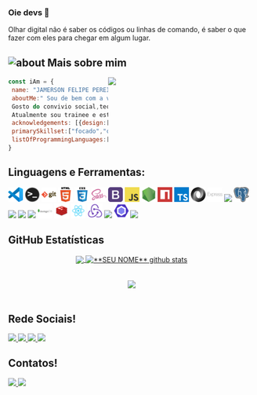 
### Oie devs 👋

Olhar digital não é saber os códigos ou linhas de comando, é saber o que fazer com eles para chegar em algum lugar.

## <img width="45" alt="about" src="https://raw.github.com/elizarov/elizarov/master/about.png"> Mais sobre mim

<img align="right" width="300" src="https://i.giphy.com/media/qgQUggAC3Pfv687qPC/giphy.webp" />

```js
const iAm = {
 name: "JAMERSON FELIPE PEREIRA PAZ",
 aboutMe:" Sou de bem com a vida e acredito nas boas intenções das pesssoas.
 Gosto do convivio social,tecnologia, artes marciais, filmes e musica.
 Atualmente sou trainee e estou no Programa Starter da Growdev.",
 acknowledgements: [{design:["Produto","Gráfico","UX/UI"]},{TI:["front-end","back-end"]}], 
 primarySkillset:["focado","colaborativo","autodidata","pontual","assertivo","colaborativo"],
 listOfProgrammingLanguages:["html", "css", "JavaScript", "nodeJs","typescript", "React"] 
}
```

## **Linguagens e Ferramentas:**  

<code><img height="30" src="https://raw.githubusercontent.com/github/explore/80688e429a7d4ef2fca1e82350fe8e3517d3494d/topics/visual-studio-code/visual-studio-code.png"></code>
<code><img height="30" src="https://raw.githubusercontent.com/github/explore/80688e429a7d4ef2fca1e82350fe8e3517d3494d/topics/terminal/terminal.png"></code>
<code><img height="30" src="https://raw.githubusercontent.com/github/explore/80688e429a7d4ef2fca1e82350fe8e3517d3494d/topics/git/git.png"></code>
<code><img height="30" src="https://raw.githubusercontent.com/github/explore/80688e429a7d4ef2fca1e82350fe8e3517d3494d/topics/html/html.png"></code>
<code><img height="30" src="https://raw.githubusercontent.com/github/explore/80688e429a7d4ef2fca1e82350fe8e3517d3494d/topics/css/css.png"></code>
<code><img height="30" src="https://raw.githubusercontent.com/github/explore/80688e429a7d4ef2fca1e82350fe8e3517d3494d/topics/sass/sass.png"></code>
<code><img height="30" src="https://raw.githubusercontent.com/github/explore/80688e429a7d4ef2fca1e82350fe8e3517d3494d/topics/bootstrap/bootstrap.png"></code>
<code><img height="30" src="https://raw.githubusercontent.com/github/explore/80688e429a7d4ef2fca1e82350fe8e3517d3494d/topics/javascript/javascript.png"></code>
<code><img height="30" src="https://raw.githubusercontent.com/github/explore/80688e429a7d4ef2fca1e82350fe8e3517d3494d/topics/nodejs/nodejs.png"></code>
<code><img height="30" src="https://raw.githubusercontent.com/github/explore/80688e429a7d4ef2fca1e82350fe8e3517d3494d/topics/npm/npm.png"></code>
<code><img height="30" src="https://raw.githubusercontent.com/github/explore/80688e429a7d4ef2fca1e82350fe8e3517d3494d/topics/typescript/typescript.png"></code>
<code><img height="30" src="https://raw.githubusercontent.com/github/explore/80688e429a7d4ef2fca1e82350fe8e3517d3494d/topics/json/json.png"></code>
<code><img height="30" src="https://raw.githubusercontent.com/github/explore/80688e429a7d4ef2fca1e82350fe8e3517d3494d/topics/express/express.png"></code>
<code><img height="30" src="https://avatars.githubusercontent.com/u/32372333?s=200&v=4"></code>
<code><img height="30" src="https://raw.githubusercontent.com/github/explore/80688e429a7d4ef2fca1e82350fe8e3517d3494d/topics/postgresql/postgresql.png"></code>
<code><img height="30" src="https://avatars.githubusercontent.com/u/34743864?s=200&v=4"></code>
<code><img height="30" src="https://avatars.githubusercontent.com/u/20165699?s=200&v=4"></code>
<code><img height="30" src="https://avatars.githubusercontent.com/u/17219288?s=200&v=4"></code>
<code><img height="30" src="https://raw.githubusercontent.com/github/explore/80688e429a7d4ef2fca1e82350fe8e3517d3494d/topics/mongodb/mongodb.png"></code>
<code><img height="30" src="https://raw.githubusercontent.com/github/explore/80688e429a7d4ef2fca1e82350fe8e3517d3494d/topics/redis/redis.png"></code>
<code><img height="30" src="https://raw.githubusercontent.com/github/explore/80688e429a7d4ef2fca1e82350fe8e3517d3494d/topics/react/react.png"></code>
<code><img height="30" src="https://raw.githubusercontent.com/github/explore/80688e429a7d4ef2fca1e82350fe8e3517d3494d/topics/redux/redux.png"></code>
<code><img height="30" src="https://avatars.githubusercontent.com/u/33663932?s=200&v=4"></code>
<code><img height="30" src="https://raw.githubusercontent.com/github/explore/80688e429a7d4ef2fca1e82350fe8e3517d3494d/topics/eslint/eslint.png"></code>
<code><img height="30" src="https://avatars.githubusercontent.com/u/32196900?s=200&v=4"></code>


## **GitHub Estatísticas**
<div align="center">
<a href="https://github.com/Ljames666">
  <img align="center" src="https://github-readme-stats.vercel.app/api/top-langs/?username=Ljames666&theme=highcontrast&hide_langs_below=1" />
</a>

<a href="https://github.com/Ljames666">
 <img align="center" src="https://github-readme-stats.vercel.app/api?username=Ljames666&show_icons=true&theme=highcontrast&line_height=27" alt="**SEU NOME** github stats"/>
</a>
    </br>
 </br>
  </br>
<img src="https://github-profile-trophy.vercel.app/?username=Ljames666&theme=highcontrast&title=Stars,Followers,Commit,Repo&margin-w=30&margin-h=30&row=1&column=4&no-frame=true" />
</div>



</br>

## **Rede Sociais!**

<a href="https://twitter.com/Ljames666Ljames">
  <img src="https://img.shields.io/badge/Twitter-1DA1F2?style=for-the-badge&logo=twitter&logoColor=white" />  
</a>
<a href="https://www.facebook.com/jamerson.paz/">
  <img src="https://img.shields.io/badge/Facebook-1877F2?style=for-the-badge&logo=facebook&logoColor=white" /> 
</a>
<a href="https://www.instagram.com/pazjamerson/">
  <img src="https://img.shields.io/badge/Instagram-E4405F?style=for-the-badge&logo=instagram&logoColor=white" />  
</a>
<a href="https://www.linkedin.com/in/jamerson-paz/">
  <img src="https://img.shields.io/badge/LinkedIn-0077B5?style=for-the-badge&logo=linkedin&logoColor=white" />
</a>

</br>

## **Contatos!**

<a href="https://api.whatsapp.com/send/?phone=5555981155124">
  <img src="https://img.shields.io/badge/WhatsApp-25D366?style=for-the-badge&logo=whatsapp&logoColor=white" />  
</a>
<a href="https://t.me/pazJamerson/">
  <img src="https://img.shields.io/badge/Telegram-2CA5E0?style=for-the-badge&logo=telegram&logoColor=white" />
</a>

